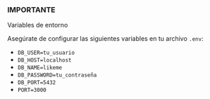 ### IMPORTANTE

Variables de entorno

Asegúrate de configurar las siguientes variables en tu archivo `.env`:

- `DB_USER=tu_usuario`
- `DB_HOST=localhost`
- `DB_NAME=likeme`
- `DB_PASSWORD=tu_contraseña`
- `DB_PORT=5432`
- `PORT=3000`


